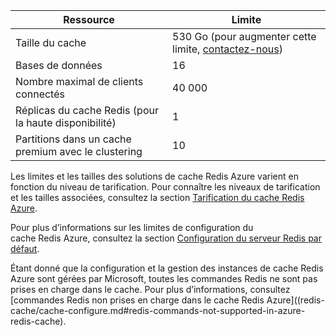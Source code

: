 | Ressource | Limite |
|---------------------------------------------|----------------------------------------|
| Taille du cache | 530 Go (pour augmenter cette limite, [contactez-nous](mailto:wapteams@microsoft.com?subject=Redis%20Cache%20quota%20increase)) |
| Bases de données | 16 |
| Nombre maximal de clients connectés | 40 000 |
| Réplicas du cache Redis (pour la haute disponibilité) | 1 |
| Partitions dans un cache premium avec le clustering | 10 |

Les limites et les tailles des solutions de cache Redis Azure varient en fonction du niveau de tarification. Pour connaître les niveaux de tarification et les tailles associées, consultez la section [Tarification du cache Redis Azure](https://azure.microsoft.com/pricing/details/cache/).

Pour plus d’informations sur les limites de configuration du cache Redis Azure, consultez la section [Configuration du serveur Redis par défaut](redis-cache/cache-configure.md#default-redis-server-configuration).

Étant donné que la configuration et la gestion des instances de cache Redis Azure sont gérées par Microsoft, toutes les commandes Redis ne sont pas prises en charge dans le cache. Pour plus d’informations, consultez [commandes Redis non prises en charge dans le cache Redis Azure]((redis-cache/cache-configure.md#redis-commands-not-supported-in-azure-redis-cache).

<!---HONumber=AcomDC_0128_2016-->